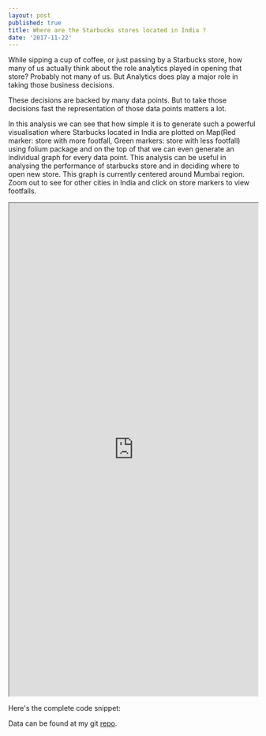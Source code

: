 ```yaml
---
layout: post
published: true
title: Where are the Starbucks stores located in India ?
date: '2017-11-22'
---
```

While sipping a cup of coffee, or just passing by a Starbucks store, how many of us actually think about the role analytics played in opening that store? Probably not many of us. But Analytics does play a major role in taking those business decisions.

These decisions are backed by many data points. But to take those decisions fast the representation of those data points matters a lot. 

In this analysis we can see that how simple it is to generate such a powerful visualisation where Starbucks located in India are plotted on Map(Red marker: store with more footfall, Green markers: store with less footfall) using folium package and on the top of that we can even generate an individual graph for every data point.
This analysis can be useful in analysing the performance of starbucks store and in deciding where to open new store.
This graph is currently centered around Mumbai region. Zoom out to see for other cities in India and click on store markers to view footfalls.

<iframe src = "http://www.shwetkmishra.com/starbucks_india.html" width = "100%" height = "1000">
         Sorry your browser does not support inline frames.
</iframe>

Here's the complete code snippet:

<script src="https://gist.github.com/shwetkm/6e138f6008b53ff3f19d9687086491ce.js"></script>

Data can be found at my git <a href="https://github.com/shwetkm/Starbucks_India_Location_Analysis">repo</a>.

